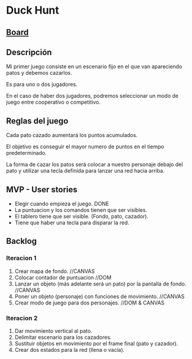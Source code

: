 # Duck Hunt
## [Board](https://trello.com/b/EIygTVwM/duck-hunter)
    
## Descripción
Mi primer juego consiste en un escenario fijo en el que van apareciendo patos y debemos cazarlos.

Es para uno o dos jugadores.

En el caso de haber dos jugadores, podremos seleccionar un modo de juego entre cooperativo o competitivo.


## Reglas del juego
Cada pato cazado aumentará los puntos acumulados.

El objetivo es conseguir el mayor numero de puntos en el tiempo predeterminado.

La forma de cazar los patos será colocar a nuestro personaje debajo del pato y utilizar una tecla definida para lanzar una red hacia arriba.

## MVP - User stories
- Elegir cuando empieza el juego. DONE
- La puntuacion  y los comandos tienen que ser visibles.
- El tablero tiene que ser visible. (Fondo, pato, cazador).
- Tiene que haber una tecla para disparar la red.

## Backlog
### Iteracion 1
1. Crear mapa de fondo. //CANVAS
2. Colocar contador de puntuacion //DOM
3. Lanzar un objeto (más adelante será un pato) por la pantalla de fondo. //CANVAS
4. Poner un objeto (personaje) con funciones de movimiento. //CANVAS
5. Crear modo de juego para dos personajes. //DOM & CANVAS

### Iteracion 2
1. Dar movimiento vertical al pato.
2. Delimitar escenario para los cazadores.
3. Sustituir objetos en movimiento por el frame final (pato y cazador).
4. Crear dos estados para la red (llena o vacía).
